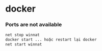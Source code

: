 # docker
### Ports are not available
```cmd
net stop winnat
docker start ... hoặc restart lại docker
net start winnat
```
